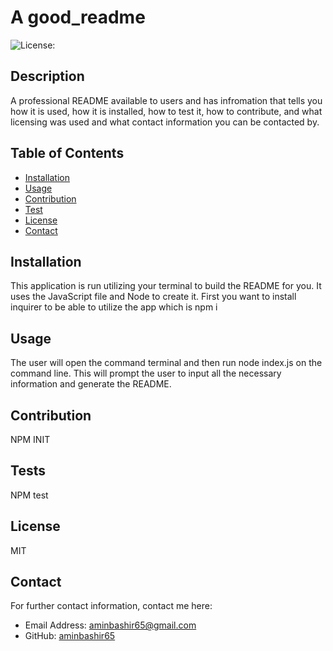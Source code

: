 # A good_readme
  ![License:](https://img.shields.io/badge/License-MIT-yellow.svg)

  ## Description
  A professional README available to users and has infromation that tells you how it is used, how it is installed, how to test it, how to contribute, and what licensing was used and what contact information you can be contacted by.
  ## Table of Contents

  - [Installation](#installation)
  - [Usage](#usage)
  - [Contribution](#contribution)
  - [Test](#tests)
  - [License](#license)
  - [Contact](#contact)

  ## Installation
  This application is run utilizing your terminal to build the README for you. It uses the JavaScript file and Node to create it. First you want to install inquirer to be able to utilize the app which is npm i
  
  ## Usage
  The user will open the command terminal and then run node index.js on the command line. This will prompt the user to input all the necessary information and generate the README.

  ## Contribution
  NPM INIT

  ## Tests
  NPM test

  ## License
  MIT

  ## Contact
  For further contact information, contact me here:
  * Email Address: aminbashir65@gmail.com
  * GitHub: [aminbashir65](https://github.com/aminbashir65)

